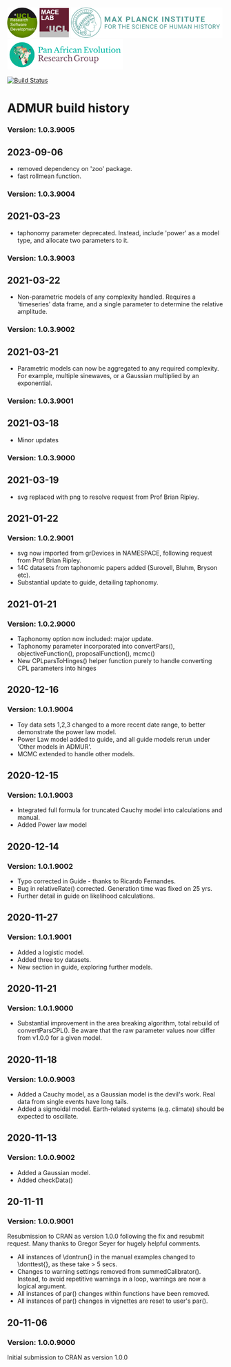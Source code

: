<a href="https://github.com/UCL"><img src="tools/logos/logo_UCL.png" alt="UCL Research Software Development" height="70"/></a>
<a href="https://www.ucl.ac.uk/biosciences/departments/genetics-evolution-and-environment/research/molecular-and-cultural-evolution-lab"><img src="tools/logos/logo_MACElab.png" alt="UCL Research Software Development" height="70"/></a>
<a href="https://www.shh.mpg.de"><img src="tools/logos/logo_MPI.png" alt="Max Planck Institute for the Science of Human History" height="70"/></a>
<a href="https://www.shh.mpg.de/1143811/pan-ev"><img src="tools/logos/logo_PanEv.png" alt="Pan African Evolution ResearchGroup" height="70"/></a>

[![Build Status](https://travis-ci.org/AdrianTimpson/ADMUR.svg?branch=master)](https://travis-ci.org/AdrianTimpson/ADMUR)

# ADMUR build history

### Version: 1.0.3.9005

## 2023-09-06
* removed dependency on 'zoo' package.
* fast rollmean function.

### Version: 1.0.3.9004

## 2021-03-23
* taphonomy parameter deprecated. Instead, include 'power' as a model type, and allocate two parameters to it.

### Version: 1.0.3.9003

## 2021-03-22
* Non-parametric models of any complexity handled. Requires a 'timeseries' data frame, and a single parameter to determine the relative amplitude.

### Version: 1.0.3.9002

## 2021-03-21
* Parametric models can now be aggregated to any required complexity. For example, multiple sinewaves, or a Gaussian multiplied by an exponential.

### Version: 1.0.3.9001

## 2021-03-18
* Minor updates

### Version: 1.0.3.9000

## 2021-03-19
* svg replaced with png to resolve request from Prof Brian Ripley.

## 2021-01-22

### Version: 1.0.2.9001
* svg now imported from grDevices in NAMESPACE, following request from Prof Brian Ripley.
* 14C datasets from taphonomic papers added (Surovell, Bluhm, Bryson etc).
* Substantial update to guide, detailing taphonomy.

## 2021-01-21

### Version: 1.0.2.9000
* Taphonomy option now included: major update.
* Taphonomy parameter incorporated into convertPars(), objectiveFunction(), proposalFunction(), mcmc()
* New CPLparsToHinges() helper function purely to handle converting CPL parameters into hinges

## 2020-12-16

### Version: 1.0.1.9004
* Toy data sets 1,2,3 changed to a more recent date range, to better demonstrate the power law model.
* Power Law model added to guide, and all guide models rerun under 'Other models in ADMUR'.
* MCMC extended to handle other models.

## 2020-12-15

### Version: 1.0.1.9003
* Integrated full formula for truncated Cauchy model into calculations and manual.
* Added Power law model

## 2020-12-14

### Version: 1.0.1.9002
* Typo corrected in Guide - thanks to Ricardo Fernandes.
* Bug in relativeRate() corrected. Generation time was fixed on 25 yrs.
* Further detail in guide on likelihood calculations.

## 2020-11-27

### Version: 1.0.1.9001
* Added a logistic model.
* Added three toy datasets.
* New section in guide, exploring further models.

## 2020-11-21

### Version: 1.0.1.9000
* Substantial improvement in the area breaking algorithm, total rebuild of convertParsCPL().
Be aware that the raw parameter values now differ from v1.0.0 for a given model.

## 2020-11-18

### Version: 1.0.0.9003
* Added a Cauchy model, as a Gaussian model is the devil's work. Real data from single events have long tails.
* Added a sigmoidal model. Earth-related systems (e.g. climate) should be expected to oscillate.

## 2020-11-13

### Version: 1.0.0.9002
* Added a Gaussian model.
* Added checkData()

## 20-11-11 

### Version: 1.0.0.9001
Resubmission to CRAN as version 1.0.0 following the fix and resubmit request. Many thanks to Gregor Seyer for hugely helpful comments.
* All instances of \dontrun{} in the manual examples changed to \donttest{}, as these take > 5 secs. 
* Changes to warning settings removed from summedCalibrator(). Instead, to avoid repetitive warnings in a loop, warnings are now a logical argument.
* All instances of par() changes within functions have been removed. 
* All instances of par() changes in vignettes are reset to user's par().

## 20-11-06 

### Version: 1.0.0.9000

Initial submission to CRAN as version 1.0.0


